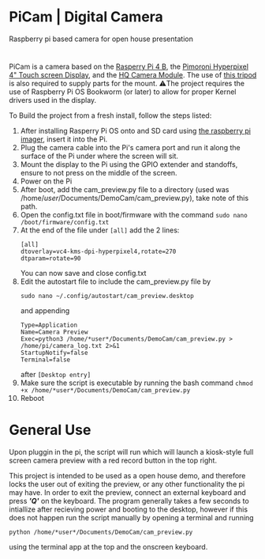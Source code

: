 # PiCam | Digital Camera
Raspberry pi based camera for open house presentation
#
PiCam is a camera based on the [Rasperry Pi 4 B](https://www.pishop.ca/product/raspberry-pi-4-model-b-4gb/), the [Pimoroni Hyperpixel 4" Touch screen Display](https://www.pishop.ca/product/touch-hyperpixel-4-0-hi-res-display-for-raspberry-pi/), and the [HQ Camera Module](https://www.pishop.ca/product/raspberry-pi-hq-camera-cs/?searchid=0&search_query=hq+camera). The use of [this tripod](https://www.pishop.ca/product/tripod-for-raspberry-pi-hq-camera/) is also required to supply parts for the mount.
⚠️The project requires the use of Raspberry Pi OS Bookworm (or later) to allow for proper Kernel drivers used in the display.

To Build the project from a fresh install, follow the steps listed:
  1. After installing Rasperry Pi OS onto and SD card using [the raspberry pi imager](https://www.raspberrypi.com/software/), insert it into the Pi.
  2. Plug the camera cable into the Pi's camera port and run it along the surface of the Pi under where the screen will sit.
  3. Mount the display to the Pi using the GPIO extender and standoffs, ensure to not press on the middle of the screen.
  4. Power on the Pi
  5. After boot, add the cam_preview.py file to a directory (used was /home/*user*/Documents/DemoCam/cam_preview.py), take note of this path.
  6. Open the config.txt file in boot/firmware with the command ```sudo nano /boot/firmware/config.txt```
  7. At the end of the file under ```[all]``` add the 2 lines:
     ```
     [all]
     dtoverlay=vc4-kms-dpi-hyperpixel4,rotate=270
     dtparam=rotate=90
     ```
     You can now save and close config.txt
  8. Edit the autostart file to include the cam_preview.py file by
     ```
     sudo nano ~/.config/autostart/cam_preview.desktop
     ```
     and appending
     ```
     Type=Application
     Name=Camera Preview
     Exec=python3 /home/*user*/Documents/DemoCam/cam_preview.py > /home/pi/camera_log.txt 2>&1
     StartupNotify=false
     Terminal=false
     ```
     after ```[Desktop entry]```
  10.  Make sure the script is executable by running the bash command ```chmod +x /home/*user*/Documents/DemoCam/cam_preview.py```
  11.  Reboot

# General Use
Upon pluggin in the pi, the script will run which will launch a kiosk-style full screen camera preview with a red record button in the top right.

This project is intended to be used as a open house demo, and therefore locks the user out of exiting the preview, or any other functionality the pi may have. In order to exit the preview, connect an external keyboard and press ***'Q'*** on the keyboard.
The program generally takes a few seconds to intiallize after recieving power and booting to the desktop, however if this does not happen run the script manually by opening a terminal and running

```
python /home/*user*/Documents/DemoCam/cam_preview.py
```

using the terminal app at the top and the onscreen keyboard.

